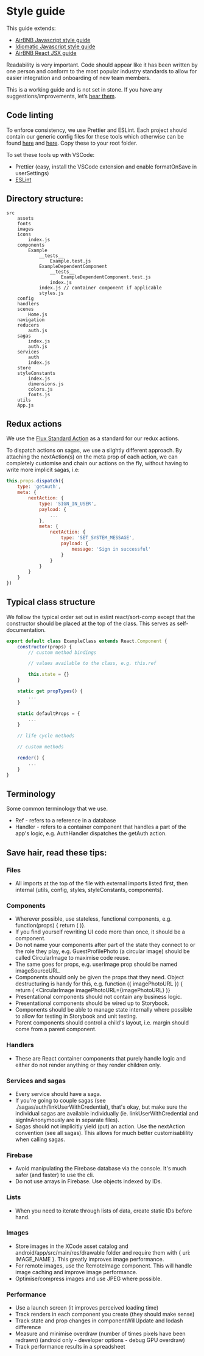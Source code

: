 # Style guide

This guide extends:

- [AirBNB Javascript style guide](https://github.com/airbnb/javascript)
- [Idiomatic Javascript style guide](https://github.com/rwaldron/idiomatic.js/)
- [AirBNB React JSX guide](https://github.com/airbnb/javascript/tree/master/react)

Readability is very important. Code should appear like it has been written by one person and conform to the most popular industry standards to allow for easier integration and onboarding of new team members.

This is a working guide and is not set in stone. If you have any suggestions/improvements, let’s [hear them](mailto:shaun@aux.co.za).

## Code linting

To enforce consistency, we use Prettier and ESLint. Each project should contain our generic config files for these tools which otherwise can be found [here](./.prettierrc) and [here](./.eslintrc.json). Copy these to your root folder.

To set these tools up with VSCode:

- Prettier (easy, install the VSCode extension and enable formatOnSave in userSettings)
- [ESLint](https://github.com/airbnb/javascript/issues/1589#issuecomment-344097023)

## Directory structure:

```
src
	assets
	fonts
	images
	icons
		index.js
	components
		Example
			__tests__
				Example.test.js
			ExampleDependentComponent
				__tests__
					ExampleDependentComponent.test.js
				index.js
			index.js // container component if applicable
			styles.js
	config
	handlers
	scenes
		Home.js
	navigation
	reducers
		auth.js
	sagas
		index.js
		auth.js
	services
		auth
		index.js
	store
	styleConstants
		index.js
		dimensions.js
		colors.js
		fonts.js
	utils
	App.js
```

## Redux actions

We use the [Flux Standard Action](https://github.com/redux-utilities/flux-standard-action) as a standard for our redux actions.

To dispatch actions on sagas, we use a slightly different approach. By attaching the nextAction(s) on the meta prop of each action, we can completely customise and chain our actions on the fly, without having to write more implicit sagas, i.e:

```js
this.props.dispatch({
	type: 'getAuth',
	meta: {
		nextAction: {
			type: 'SIGN_IN_USER',
			payload: {
				...
			},
			meta: {
				nextAction: {
					type: 'SET_SYSTEM_MESSAGE',
					payload: {
						message: 'Sign in successful'
					}
				}
			}
		}
	}
})
```

## Typical class structure

We follow the typical order set out in eslint react/sort-comp except that the constructor should be placed at the top of the class. This serves as self-documentation.

```js
export default class ExampleClass extends React.Component {
	constructor(props) {
		// custom method bindings

		// values available to the class, e.g. this.ref

		this.state = {}
	}

	static get propTypes() {
		...
	}

	static defaultProps = {
		...
	}

	// life cycle methods

	// custom methods

	render() {
		...
	}
}
```

## Terminology

Some common terminology that we use.

- Ref - refers to a reference in a database
- Handler - refers to a container component that handles a part of the app's logic, e.g. AuthHandler dispatches the getAuth action.

## Save hair, read these tips:

### Files

- All imports at the top of the file with external imports listed first, then internal (utils, config, styles, styleConstants, components).

### Components

- Wherever possible, use stateless, functional components, e.g. function(props) { return ( <View /> )}.
- If you find yourself rewriting UI code more than once, it should be a component.
- Do not name your components after part of the state they connect to or the role they play, e.g. GuestProfilePhoto (a circular image) should be called CircularImage to maximise code reuse.
- The same goes for props, e.g. userImage prop should be named imageSourceURL.
- Components should only be given the props that they need. Object destructuring is handy for this, e.g. function ({ imagePhotoURL }) { return ( <CircularImage imagePhotoURL={imagePhotoURL} )}
- Presentational components should not contain any business logic.
- Presentational components should be wired up to Storybook.
- Components should be able to manage state internally where possible to allow for testing in Storybook and unit testing.
- Parent components should control a child's layout, i.e. margin should come from a parent component.

### Handlers

- These are React container components that purely handle logic and either do not render anything or they render children only.

### Services and sagas

- Every service should have a saga.
- If you're going to couple sagas (see ./sagas/auth/linkUserWithCredential), that's okay, but make sure the individual sagas are available individually (ie. linkUserWithCredential and signInAnonymously are in separate files).
- Sagas should not implicitly yield (put) an action. Use the nextAction convention (see all sagas). This allows for much better customisablility when calling sagas.

### Firebase

- Avoid manipulating the Firebase database via the console. It's much safer (and faster) to use the cli.
- Do not use arrays in Firebase. Use objects indexed by IDs.

### Lists

- When you need to iterate through lists of data, create static IDs before hand.

### Images

- Store images in the XCode asset catalog and android/app/src/main/res/drawable folder and require them with { uri: IMAGE_NAME }. This greatly improves image performance.
- For remote images, use the RemoteImage component. This will handle image caching and improve image performance.
- Optimise/compress images and use JPEG where possible.

### Performance

- Use a launch screen (it improves perceived loading time)
- Track renders in each component you create (they should make sense)
- Track state and prop changes in componentWillUpdate and lodash difference
- Measure and minimise overdraw (number of times pixels have been redrawn) (android only - developer options - debug GPU overdraw)
- Track performance results in a spreadsheet
